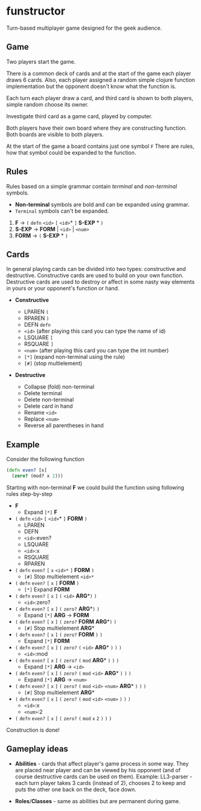 # funstructor

Turn-based multiplayer game designed for the geek audience.

## Game

Two players start the game.

There is a common deck of cards and at the start of the game
each player draws 6 cards. Also, each player assigned a random
simple clojure function implementation but the
opponent doesn't know what the function is.

Each turn each player draw a card, and third card is shown to both players,
simple random choose its owner.

Investigate third card as a game card, played by computer.

Both players have their own board where they are constructing function.
Both boards are visible to both players.

At the start of the game a board contains just one symbol `F`
There are rules, how that symbol could be expanded to the function.

## Rules

Rules based on a simple grammar contain
*terminal* and *non-terminal* symbols.

- **Non-terminal** symbols are bold and can be expanded using grammar.
- `Terminal` symbols can't be expanded.

1. **F** -> `(` `defn` `<id>` `[` `<id>`* `]` **S-EXP** * `)`
2. **S-EXP** -> **FORM** | `<id>` | `<num>`
3. **FORM** -> `(` **S-EXP** * `)`

## Cards

In general playing cards can be divided into two types: constructive and
destructive. Constructive cards are used to build on your own function.
Destructive cards are used to destroy or affect in some nasty way
elements in yours or your opponent's function or hand.

* **Constructive**
  - LPAREN `(`
  - RPAREN `)`
  - DEFN `defn`
  - `<id>` (after playing this card you can type the name of id)
  - LSQUARE `[`
  - RSQUARE `]`
  - `<num>` (after playing this card you can type the int number)
  - `[*]` (expand non-terminal using the rule)
  - `[#]` (stop multielement)

* **Destructive**
  - Collapse (fold) non-terminal
  - Delete terminal
  - Delete non-terminal
  - Delete card in hand
  - Rename `<id>`
  - Replace `<num>`
  - Reverse all parentheses in hand


## Example

Consider the following function

``` clojure
(defn even? [x]
  (zero? (mod? x 2)))
```

Starting with non-terminal **F** we could build the
function using following rules step-by-step

- **F**
  - Expand `[*]` **F**
- `(` `defn` `<id>` `[` `<id>`* `]` **FORM** `)`
  - LPAREN
  - DEFN
  - `<id>`:even?
  - LSQUARE
  - `<id>`:x
  - RSQUARE
  - RPAREN
- `(` `defn` `even?` `[` `x` `<id>*` `]` **FORM** `)`
  - `[#]` Stop multielement `<id>*`
- `(` `defn` `even?` `[` `x` `]` **FORM** `)`
  - `[*]` Expand **FORM**
- `(` `defn` `even?` `[` `x` `]` `(` `<id>` **ARG***`)` `)`
  - `<id>`:zero?
- `(` `defn` `even?` `[` `x` `]` `(` `zero?` **ARG***`)` `)`
  - Expand `[*]` **ARG** -> **FORM**
- `(` `defn` `even?` `[` `x` `]` `(` `zero?` **FORM** **ARG***`)` `)`
  - `[#]` Stop multielement **ARG***
- `(` `defn` `even?` `[` `x` `]` `(` `zero?` **FORM** `)` `)`
  - Expand `[*]` **FORM**
- `(` `defn` `even?` `[` `x` `]` `(` `zero?` `(` `<id>` **ARG*** `)` `)` `)`
  - `<id>`:mod
- `(` `defn` `even?` `[` `x` `]` `(` `zero?` `(` `mod` **ARG*** `)` `)` `)`
  - Expand `[*]` **ARG** -> `<id>`
- `(` `defn` `even?` `[` `x` `]` `(` `zero?` `(` `mod` `<id>` **ARG*** `)` `)` `)`
  - Expand `[*]` **ARG** -> `<num>`
- `(` `defn` `even?` `[` `x` `]` `(` `zero?` `(` `mod` `<id>` `<num>` **ARG*** `)` `)` `)`
  - `[#]` Stop multielement **ARG***
- `(` `defn` `even?` `[` `x` `]` `(` `zero?` `(` `mod` `<id>` `<num>` `)` `)` `)`
  - `<id>`:x
  - `<num>`:2
- `(` `defn` `even?` `[` `x` `]` `(` `zero?` `(` `mod` `x` `2` `)` `)` `)`

Construction is done!


## Gameplay ideas

- **Abilities** - cards that affect player's game process in some way.
                  They are placed near player and can be viewed by his
                  opponent (and of course destructive cards can be used
                  on them). Example: LL3-parser - each turn player takes
                  3 cards (instead of 2), chooses 2 to keep and puts the
                  other one back on the deck, face down.

- **Roles**/**Classes** - same as abilities but are permanent during game.
